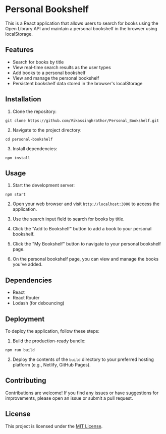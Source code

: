 # Personal Bookshelf

This is a React application that allows users to search for books using the Open Library API and maintain a personal bookshelf in the browser using localStorage.

## Features

- Search for books by title
- View real-time search results as the user types
- Add books to a personal bookshelf
- View and manage the personal bookshelf
- Persistent bookshelf data stored in the browser's localStorage

## Installation

1. Clone the repository:

```
git clone https://github.com/Vikassinghrathor/Personal_Bookshelf.git
```

2. Navigate to the project directory:

```
cd personal-bookshelf
```

3. Install dependencies:

```
npm install
```

## Usage

1. Start the development server:

```
npm start
```

2. Open your web browser and visit `http://localhost:3000` to access the application.

3. Use the search input field to search for books by title.

4. Click the "Add to Bookshelf" button to add a book to your personal bookshelf.

5. Click the "My Bookshelf" button to navigate to your personal bookshelf page.

6. On the personal bookshelf page, you can view and manage the books you've added.

## Dependencies

- React
- React Router
- Lodash (for debouncing)

## Deployment

To deploy the application, follow these steps:

1. Build the production-ready bundle:

```
npm run build
```

2. Deploy the contents of the `build` directory to your preferred hosting platform (e.g., Netlify, GitHub Pages).

## Contributing

Contributions are welcome! If you find any issues or have suggestions for improvements, please open an issue or submit a pull request.

## License

This project is licensed under the [MIT License](LICENSE).